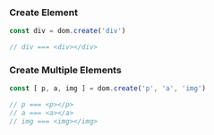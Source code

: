 ### Create Element

```javascript
const div = dom.create('div')

// div === <div></div>
```

### Create Multiple Elements

```javascript
const [ p, a, img ] = dom.create('p', 'a', 'img')

// p === <p></p>
// a === <a></a>
// img === <img></img>
```
